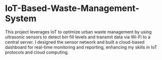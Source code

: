 # IoT-Based-Waste-Management-System
This project leverages IoT to optimize urban waste management by using ultrasonic sensors to detect bin fill levels and transmit data via Wi-Fi to a central server. I designed the sensor network and built a cloud-based dashboard for real-time monitoring and reporting, enhancing my skills in IoT protocols and cloud computing.
